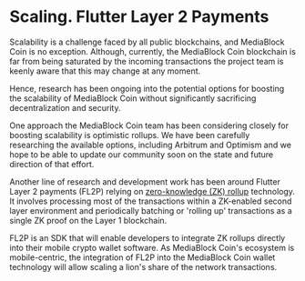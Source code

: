 # Scaling. Flutter Layer 2 Payments

Scalability is a challenge faced by all public blockchains, and MediaBlock Coin is no exception. Although, currently, the MediaBlock Coin blockchain is far from being saturated by the incoming transactions the project team is keenly aware that this may change at any moment.&#x20;

Hence, research has been ongoing into the potential options for boosting the scalability of MediaBlock Coin without significantly sacrificing decentralization and security.&#x20;

One approach the MediaBlock Coin team has been considering closely for boosting scalability is optimistic rollups. We have been carefully researching the available options, including Arbitrum and Optimism and we hope to be able to update our community soon on the state and future direction of that effort.&#x20;

Another line of research and development work has been around Flutter Layer 2 payments (FL2P) relying on [zero-knowledge (ZK) rollup](https://docs.ethhub.io/ethereum-roadmap/layer-2-scaling/zk-rollups/) technology. It involves processing most of the transactions within a ZK-enabled second layer environment and periodically batching or 'rolling up' transactions as a single ZK proof on the Layer 1 blockchain.

FL2P is an SDK that will enable developers to integrate ZK rollups directly into their mobile crypto wallet software. As MediaBlock Coin's ecosystem is mobile-centric, the integration of FL2P into the MediaBlock Coin wallet technology will allow scaling a lion's share of the network transactions. &#x20;
